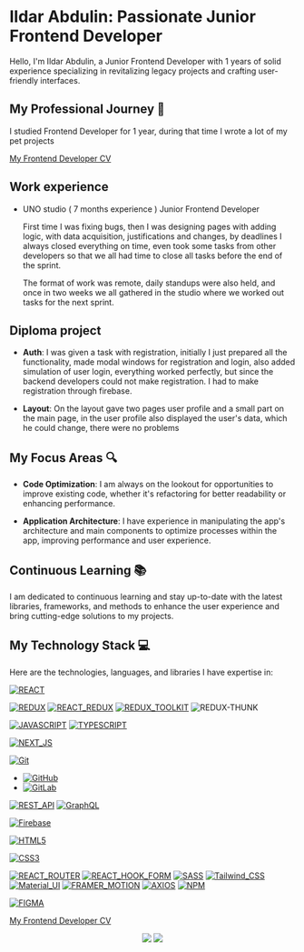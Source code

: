 # Ildar Abdulin: Passionate Junior Frontend Developer

Hello, I'm Ildar Abdulin, a Junior Frontend Developer with 1 years of solid experience specializing in revitalizing legacy projects and crafting user-friendly interfaces.

## My Professional Journey 🚀

I studied Frontend Developer for 1 year, during that time I wrote a lot of my pet projects

[My Frontend Developer CV](https://cv-teal.vercel.app/)

## Work experience

- UNO studio ( 7 months experience )
  Junior Frontend Developer

  First time I was fixing bugs, then I was designing pages with adding logic, with data acquisition, justifications and changes, by deadlines I always closed everything on time, even took some tasks from other developers so that we all had time to close all tasks before the end of the sprint.

  The format of work was remote, daily standups were also held, and once in two weeks we all gathered in the studio where we worked out tasks for the next sprint.

## Diploma project

- **Auth**: I was given a task with registration, initially I just prepared all the functionality, made modal windows for registration and login, also added simulation of user login, everything worked perfectly, but since the backend developers could not make registration. I had to make registration through firebase.

- **Layout**: On the layout gave two pages user profile and a small part on the main page, in the user profile also displayed the user's data, which he could change, there were no problems

## My Focus Areas 🔍

- **Code Optimization**: I am always on the lookout for opportunities to improve existing code, whether it's refactoring for better readability or enhancing performance.

- **Application Architecture**: I have experience in manipulating the app's architecture and main components to optimize processes within the app, improving performance and user experience.

## Continuous Learning 📚

I am dedicated to continuous learning and stay up-to-date with the latest libraries, frameworks, and methods to enhance the user experience and bring cutting-edge solutions to my projects.

## My Technology Stack 💻

Here are the technologies, languages, and libraries I have expertise in:

[![REACT](https://img.shields.io/badge/react-58C4DC.svg?style=for-the-badge&logo=react&logoColor=white)](https://react.dev/)

[![REDUX](https://img.shields.io/badge/redux-764ABC.svg?style=for-the-badge&logo=redux&logoColor=white)](https://redux.js.org/)
[![REACT_REDUX](https://img.shields.io/badge/REACT_REDUX-764ABC.svg?style=for-the-badge&logo=redux&logoColor=white)](https://react-redux.js.org/)
[![REDUX_TOOLKIT](https://img.shields.io/badge/REDUX_TOOLKIT-764ABC.svg?style=for-the-badge&logo=redux&logoColor=white)](https://redux-toolkit.js.org/)
![REDUX-THUNK](https://img.shields.io/badge/REDUX_THUNK-764ABC.svg?style=for-the-badge&logo=redux&logoColor=white)

[![JAVASCRIPT](https://img.shields.io/badge/JAVASCRIPT-F7E018.svg?style=for-the-badge&logo=javascript&logoColor=white)](https://ru.wikipedia.org/wiki/JavaScript)
[![TYPESCRIPT](https://img.shields.io/badge/TYPESCRIPT-3178C6.svg?style=for-the-badge&logo=typescript&logoColor=white)](https://www.typescriptlang.org/)

[![NEXT_JS](https://img.shields.io/badge/next.js-000000?style=for-the-badge&logo=nextdotjs&logoColor=white)](https://nextjs.org/)

[![Git](https://img.shields.io/static/v1?label=&message=Git&color=%23F05032&style=for-the-badge&logo=git&logoColor=%23FFFFFF)](https://git-scm.com/)

- [![GitHub](https://img.shields.io/badge/GitHub-181717.svg?logo=github&logoColor=white&style=for-the-badge)](https://github.com/)
- [![GitLab](https://img.shields.io/badge/GitLab-FCA121.svg?logo=gitlab&logoColor=white&style=for-the-badge)](https://gitlab.com/IldarAbdulin)

[![REST_API](https://img.shields.io/badge/rest_api-47A6DC?style=for-the-badge&logo=rest-api&logoColor=white)](https://ru.wikipedia.org/wiki/REST)
[![GraphQL](https://img.shields.io/badge/GraphQL-F6009C?style=for-the-badge&logo=graphql&logoColor=white)](https://graphql.org/)

[![Firebase](https://img.shields.io/static/v1?label=&message=Firebase&color=%23FFCA28&style=for-the-badge&logo=firebase&logoColor=%23FFFFFF)](https://firebase.google.com/?gad_source=1)

[![HTML5](https://img.shields.io/badge/HTML5-orange.svg?style=for-the-badge&logo=html&logoColor=white)](https://ru.wikipedia.org/wiki/HTML5)

[![CSS3](https://img.shields.io/badge/CSS3-blue.svg?style=for-the-badge&logo=css&logoColor=white)](https://ru.wikipedia.org/wiki/CSS)

[![REACT_ROUTER](https://img.shields.io/badge/REACT_ROUTER-CA4245?style=for-the-badge&logo=react-router&logoColor=white)](https://reactrouter.com/en/main)
[![REACT_HOOK_FORM](https://img.shields.io/badge/REACT_HOOK_FORM-EA4E84?style=for-the-badge&logo=react-hook&logoColor=white)](https://www.react-hook-form.com/)
[![SASS](https://img.shields.io/badge/SASS-CF649A.svg?style=for-the-badge&logo=sass&logoColor=white)](https://ru.wikipedia.org/wiki/CSS)
[![Tailwind_CSS](https://img.shields.io/badge/Tailwind_CSS-38BDF8.svg?style=for-the-badge&logo=tailwind-css&logoColor=white)](https://tailwindcss.com/)
[![Material_UI](https://img.shields.io/badge/Material_UI-blue.svg?style=for-the-badge&logo=mui&logoColor=white)](https://mui.com/)
[![FRAMER_MOTION](https://img.shields.io/badge/FRAMER_MOTION-C936EE?style=for-the-badge&logo=framer-motion&logoColor=white)](https://www.framer.com/motion/)
[![AXIOS](https://img.shields.io/badge/AXIOS-764ABC?style=for-the-badge&logo=axios&logoColor=white)](https://axios-http.com/ru/docs/intro)
[![NPM](https://img.shields.io/badge/NPM-C12E3D?style=for-the-badge&logo=npm&logoColor=white)](https://www.npmjs.com/)

[![FIGMA](https://img.shields.io/badge/FIGMA-FF7262?style=for-the-badge&logo=figma&logoColor=white)](https://www.figma.com/)

[My Frontend Developer CV](https://cv-teal.vercel.app/)

<div align="center">
  <a href="https://t.me/RdQeWaEd"><img src="https://img.shields.io/badge/Telegram-2CA5E0?style=for-the-badge&logo=telegram&logoColor=white"/></a>
  <a href="mailto:iabdulin377@gmail.com"><img src="https://img.shields.io/badge/Gmail-D14836?style=for-the-badge&logo=gmail&logoColor=white"/></a>
</div>
<div align="center">
<!-- <div align="center">
  <a href="https://github.com/timplifier"><img alt="GitHub Status" src="https://github-readme-stats.vercel.app/api?username=timplifier&number_format=long&show_icons=true&include_all_commits=true&count_private=true&theme=solarized-dark"/></a>
</div> -->
